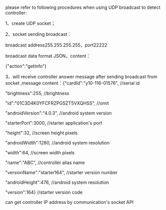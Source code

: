 please refer to following procedures when using UDP broadcast to detect controller: 

1、create UDP socket；

2、socket sending broadcast：

broadcast address255.255.255.255，port22222

broadcast data format JSON，content：

{"action":"getInfo"}

3、will receive controller answer message after sending broadcast from socket ,message content：{"cardId":"y10-116-01576",
//serial id

"brightness":255, //brightness 

"id":"01C3D4K0YFCFRZPGSZT5VXQHSS", //omit

"androidVersion":"4.0.3", //android system version

"starterPort":3000, //starter application's port

"height":32, //screen height pixels

"androidWidth":1280, //android system resolution

"width":64, //screen width pixels

"name":"ABC", //controller alias name

"versionName":"starter164", //starter version number

"androidHeight":476, //android system resolution

"version":164} //starter version code

can get controller IP address by communication's socket API 

